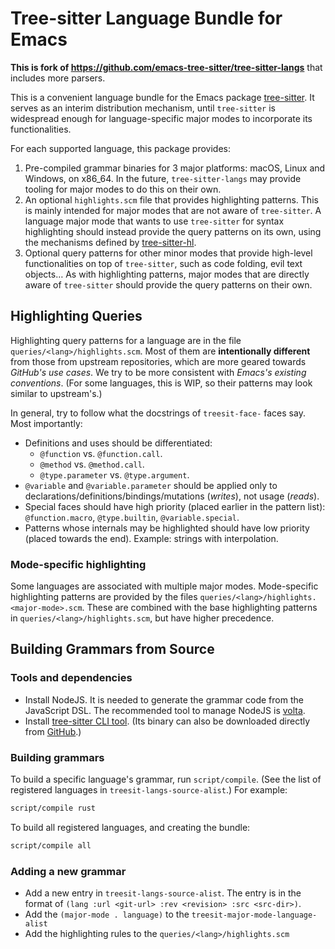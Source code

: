 # Tree-sitter Language Bundle for Emacs

__This is fork of <https://github.com/emacs-tree-sitter/tree-sitter-langs>__ that includes more parsers.

This is a convenient language bundle for the Emacs package [tree-sitter](https://github.com/emacs-tree-sitter/elisp-tree-sitter). It serves as an interim distribution mechanism, until `tree-sitter` is widespread enough for language-specific major modes to incorporate its functionalities.

For each supported language, this package provides:

1.  Pre-compiled grammar binaries for 3 major platforms: macOS, Linux and Windows, on x86\_64. In the future, `tree-sitter-langs` may provide tooling for major modes to do this on their own.
2.  An optional `highlights.scm` file that provides highlighting patterns. This is mainly intended for major modes that are not aware of `tree-sitter`. A language major mode that wants to use `tree-sitter` for syntax highlighting should instead provide the query patterns on its own, using the mechanisms defined by [tree-sitter-hl](https://emacs-tree-sitter.github.io/syntax-highlighting/interface-for-modes/).
3.  Optional query patterns for other minor modes that provide high-level functionalities on top of `tree-sitter`, such as code folding, evil text objects… As with highlighting patterns, major modes that are directly aware of `tree-sitter` should provide the query patterns on their own.

## Highlighting Queries

Highlighting query patterns for a language are in the file `queries/<lang>/highlights.scm`. Most of them are __intentionally different__ from those from upstream repositories, which are more geared towards *GitHub's use cases*. We try to be more consistent with *Emacs's existing conventions*. (For some languages, this is WIP, so their patterns may look similar to upstream's.)

In general, try to follow what the docstrings of `treesit-face-` faces say. Most importantly:

- Definitions and uses should be differentiated:
  - `@function` vs. `@function.call`.
  - `@method` vs. `@method.call`.
  - `@type.parameter` vs. `@type.argument`.
- `@variable` and `@variable.parameter` should be applied only to declarations/definitions/bindings/mutations (*writes*), not usage (*reads*).
- Special faces should have high priority (placed earlier in the pattern list): `@function.macro`, `@type.builtin`, `@variable.special`.
- Patterns whose internals may be highlighted should have low priority (placed towards the end). Example: strings with interpolation.

### Mode-specific highlighting

Some languages are associated with multiple major modes. Mode-specific highlighting patterns are provided by the files `queries/<lang>/highlights.<major-mode>.scm`. These are combined with the base highlighting patterns in `queries/<lang>/highlights.scm`, but have higher precedence.

## Building Grammars from Source

### Tools and dependencies

- Install NodeJS. It is needed to generate the grammar code from the JavaScript DSL. The recommended tool to manage NodeJS is [volta](https://volta.sh/).
- Install [tree-sitter CLI tool](https://tree-sitter.github.io/tree-sitter/creating-parsers#installation). (Its binary can also be downloaded directly from [GitHub](https://github.com/tree-sitter/tree-sitter/releases).)

### Building grammars

To build a specific language's grammar, run `script/compile`. (See the list of registered languages in `treesit-langs-source-alist`.) For example:

``` bash
script/compile rust
```

To build all registered languages, and creating the bundle:

``` bash
script/compile all
```

### Adding a new grammar

- Add a new entry in `treesit-langs-source-alist`.
  The entry is in the format of `(lang :url <git-url> :rev <revision> :src <src-dir>)`.
- Add the `(major-mode . language)` to the `treesit-major-mode-language-alist`
- Add the highlighting rules to the `queries/<lang>/highlights.scm`
